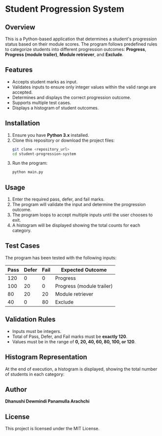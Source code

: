 # Student Progression System

## Overview
This is a Python-based application that determines a student's progression status based on their module scores. The program follows predefined rules to categorize students into different progression outcomes: **Progress**, **Progress (module trailer)**, **Module retriever**, and **Exclude**.

## Features
- Accepts student marks as input.
- Validates inputs to ensure only integer values within the valid range are accepted.
- Determines and displays the correct progression outcome.
- Supports multiple test cases.
- Displays a histogram of student outcomes.

## Installation
1. Ensure you have **Python 3.x** installed.
2. Clone this repository or download the project files:
   ```bash
   git clone <repository_url>
   cd student-progression-system
   ```
3. Run the program:
   ```bash
   python main.py
   ```

## Usage
1. Enter the required pass, defer, and fail marks.
2. The program will validate the input and determine the progression outcome.
3. The program loops to accept multiple inputs until the user chooses to exit.
4. A histogram will be displayed showing the total counts for each category.

## Test Cases
The program has been tested with the following inputs:

| Pass | Defer | Fail | Expected Outcome |
|------|-------|------|-----------------|
| 120  | 0     | 0    | Progress |
| 100  | 20    | 0    | Progress (module trailer) |
| 80   | 20    | 20   | Module retriever |
| 40   | 0     | 80   | Exclude |

## Validation Rules
- Inputs must be integers.
- Total of Pass, Defer, and Fail marks must be **exactly 120**.
- Values must be in the range of **0, 20, 40, 60, 80, 100, or 120**.

## Histogram Representation
At the end of execution, a histogram is displayed, showing the total number of students in each category:

## Author
**Dhanushi Dewmindi Panamulla Arachchi**

## License
This project is licensed under the MIT License.

